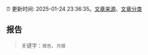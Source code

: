 :alarm_clock: 更新时间: 2025-01-24 23:36:35。[文章来源](/README.md)、[文章分类](/TAGS.md)

## 报告


> 关键字：`报告`、`月报`



